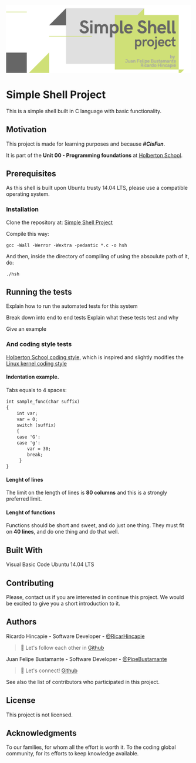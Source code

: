 ![](images/header_image.png)

# Simple Shell Project
 This is a simple shell built in C language with basic functionality. 

## Motivation
This project is made for learning purposes and because ***#CisFun***. 

It is part of the **Unit 00 - Programming foundations** at [Holberton School](https://www.holbertonschool.com/pathway_foundations).

## Prerequisites
As this shell is built upon Ubuntu trusty 14.04 LTS, please use a compatible operating system. 

### Installation

Clone the repository at: [Simple Shell Project](https://github.com/ricarhincapie/simple_shell.git)

Compile this way:

```
gcc -Wall -Werror -Wextra -pedantic *.c -o hsh
```

And then, inside the directory of compiling of using the absoulute path of it, do: 
```
./hsh
```

## Running the tests
Explain how to run the automated tests for this system

Break down into end to end tests
Explain what these tests test and why

Give an example

### And coding style tests
[Holberton School coding style](https://github.com/holbertonschool/Betty/wiki), which is inspired and slightly modifies the [Linux kernel coding style](https://git.kernel.org/pub/scm/linux/kernel/git/torvalds/linux.git/plain/Documentation/process/coding-style.rst)

#### Indentation example. 

Tabs equals to 4 spaces:
```
int sample_func(char suffix)
{
    int var;
    var = 0;
    switch (suffix)
    {
    case 'G':
    case 'g':
        var = 30;
        break;
     }
}
```
#### Lenght of lines
The limit on the length of lines is **80 columns** and this is a strongly preferred limit.

#### Lenght of functions
Functions should be short and sweet, and do just one thing.
They must fit on **40 lines**, and do one thing and do that well.

## Built With
Visual Basic Code
Ubuntu 14.04 LTS


## Contributing
Please, contact us if you are interested in continue this project. We would be excited to give you a short introduction to it. 


## Authors
Ricardo Hincapie - Software Developer - [@RicarHincapie](https://www.linkedin.com/in/ricardohincapie/)

> :rocket: Let's follow each other in [Github](https://github.com/ricarhincapie)

Juan Felipe Bustamante - Software Developer - [@PipeBustamante](https://www.linkedin.com/in/pipebustamantem/)

> :rocket: Let's connect! [Github](https://github.com/jfbm74)

See also the list of contributors who participated in this project.

## License
This project is not licensed.

## Acknowledgments
To our families, for whom all the effort is worth it.
To the coding global community, for its efforts to keep knowledge available. 
